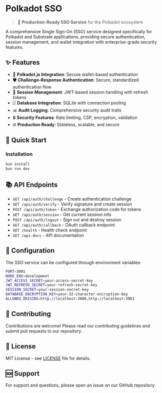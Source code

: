 # Polkadot SSO

> 🚀 **Production-Ready SSO Service** for the Polkadot ecosystem

A comprehensive Single Sign-On (SSO) service designed specifically for Polkadot and Substrate applications, providing secure authentication, session management, and wallet integration with enterprise-grade security features.

## ✨ Features

- 🔐 **Polkadot.js Integration**: Secure wallet-based authentication
- 🛡️ **Challenge-Response Authentication**: Secure, standardized authentication flow
- 🔄 **Session Management**: JWT-based session handling with refresh tokens
- 🗄️ **Database Integration**: SQLite with connection pooling
- 📊 **Audit Logging**: Comprehensive security audit trails
- 🔒 **Security Features**: Rate limiting, CSP, encryption, validation
- 🌐 **Production Ready**: Stateless, scalable, and secure

## 🚀 Quick Start

### Installation

```bash
bun install
bun run dev
```

## 📚 API Endpoints

- `GET /api/auth/challenge` - Create authentication challenge
- `GET /api/auth/verify` - Verify signature and create session
- `POST /api/auth/token` - Exchange authorization code for tokens
- `GET /api/auth/session` - Get current session info
- `POST /api/auth/logout` - Sign out and destroy session
- `GET /api/auth/callback` - OAuth callback endpoint
- `GET /health` - Health check endpoint
- `GET /api-docs` - API documentation

## 🔧 Configuration

The SSO service can be configured through environment variables:

```bash
PORT=3001
NODE_ENV=development
JWT_ACCESS_SECRET=your-access-secret-key
JWT_REFRESH_SECRET=your-refresh-secret-key
SESSION_SECRET=your-session-secret-key
DATABASE_ENCRYPTION_KEY=your-32-character-encryption-key
ALLOWED_ORIGINS=http://localhost:3000,http://localhost:3001
```

## 🤝 Contributing

Contributions are welcome! Please read our contributing guidelines and submit pull requests to our repository.

## 📄 License

MIT License - see [LICENSE](LICENSE) file for details.

## 🆘 Support

For support and questions, please open an issue on our GitHub repository.
